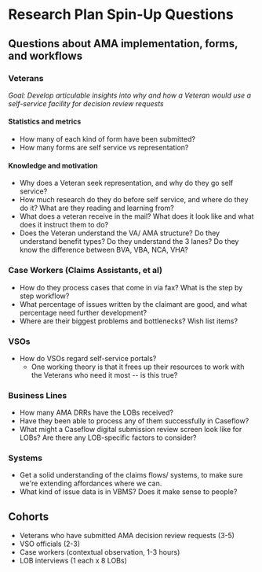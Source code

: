 # Research Plan Spin-Up Questions

## Questions about AMA implementation, forms, and workflows

### Veterans

_Goal: Develop articulable insights into why and how a Veteran would use a self-service facility for decision review requests_

#### Statistics and metrics

- How many of each kind of form have been submitted?
- How many forms are self service vs representation?

#### Knowledge and motivation

- Why does a Veteran seek representation, and why do they go self service?
- How much research do they do before self service, and where do they do it? What are they reading and learning from?
- What does a veteran receive in the mail? What does it look like and what does it instruct them to do?
- Does the Veteran understand the VA/ AMA structure? Do they understand benefit types? Do they understand the 3 lanes? Do they know the difference between BVA, VBA, NCA, VHA?

### Case Workers (Claims Assistants, et al)

- How do they process cases that come in via fax? What is the step by step workflow?
- What percentage of issues written by the claimant are good, and what percentage need further development?
- Where are their biggest problems and bottlenecks? Wish list items?

### VSOs 

- How do VSOs regard self-service portals? 
  - One working theory is that it frees up their resources to work with the Veterans who need it most -- is this true?
  
### Business Lines

- How many AMA DRRs have the LOBs received? 
- Have they been able to process any of them successfully in Caseflow?
- What might a Caseflow digital submission review screen look like for LOBs? Are there any LOB-specific factors to consider?

### Systems

- Get a solid understanding of the claims flows/ systems, to make sure we're extending affordances where we can.
- What kind of issue data is in VBMS? Does it make sense to people?

## Cohorts

- Veterans who have submitted AMA decision review requests (3-5)
- VSO officials (2-3)
- Case workers (contextual observation, 1-3 hours)
- LOB interviews (1 each x 8 LOBs)
